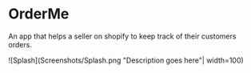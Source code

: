 # OrderMe
An app that helps a seller on shopify to keep track of their customers orders.

![Splash](Screenshots/Splash.png "Description goes here"| width=100)
